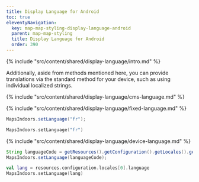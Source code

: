 ```yaml
---
title: Display Language for Android
toc: true
eleventyNavigation:
  key: map-map-styling-display-language-android
  parent: map-map-styling
  title: Display Language for Android
  order: 390
---
```


<!-- Introduction -->
{% include "src/content/shared/display-language/intro.md" %}

Additionally, aside from methods mentioned here, you can provide translations via the standard method for your device, such as using individual localized strings.

<!-- CMS Language-->
{% include "src/content/shared/display-language/cms-language.md" %}

<!-- Fixed Language -->
{% include "src/content/shared/display-language/fixed-language.md" %}

<mi-tabs>
<mi-tab label="Java" tab-for="java"></mi-tab>
<mi-tab label="Kotlin" tab-for="kotlin"></mi-tab>
<mi-tab-panel id="java">

```java
MapsIndoors.setLanguage("fr");
```

</mi-tab-panel>
<mi-tab-panel id="kotlin">

```kotlin
MapsIndoors.setLanguage("fr")
```

</mi-tab-panel>
</mi-tabs>

<!-- Device Language -->
{% include "src/content/shared/display-language/device-language.md" %}

<mi-tabs>
<mi-tab label="Java" tab-for="java"></mi-tab>
<mi-tab label="Kotlin" tab-for="kotlin"></mi-tab>
<mi-tab-panel id="java">

```java
String languageCode = getResources().getConfiguration().getLocales().get(0).getLanguage();
MapsIndoors.setLanguage(languageCode);
```

</mi-tab-panel>
<mi-tab-panel id="kotlin">

```kotlin
val lang = resources.configuration.locales[0].language
MapsIndoors.setLanguage(lang)
```

</mi-tab-panel>
</mi-tabs>
